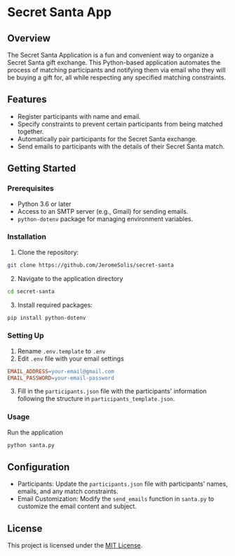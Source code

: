 # Secret Santa App

## Overview

The Secret Santa Application is a fun and convenient way to organize a Secret Santa gift exchange. This Python-based application automates the process of matching participants and notifying them via email who they will be buying a gift for, all while respecting any specified matching constraints.

## Features
- Register participants with name and email.
- Specify constraints to prevent certain participants from being matched together.
- Automatically pair participants for the Secret Santa exchange.
- Send emails to participants with the details of their Secret Santa match.

## Getting Started

### Prerequisites
- Python 3.6 or later
- Access to an SMTP server (e.g., Gmail) for sending emails.
- `python-dotenv` package for managing environment variables.

### Installation
1. Clone the repository:
```bash
git clone https://github.com/JeromeSolis/secret-santa
```
2. Navigate to the application directory
```bash
cd secret-santa
```
3. Install required packages:
```bash
pip install python-dotenv
```

### Setting Up
1. Rename `.env.template` to `.env`
2. Edit `.env` file with your email settings
```makefile
EMAIL_ADDRESS=your-email@gmail.com
EMAIL_PASSWORD=your-email-password
``` 
3. Fill in the `participants.json` file with the participants' information following the structure in `participants_template.json`.

### Usage
Run the application
```bash
python santa.py
```

## Configuration
- Participants: Update the `participants.json` file with participants' names, emails, and any match constraints.
- Email Customization: Modify the `send_emails` function in `santa.py` to customize the email content and subject.

## License
This project is licensed under the [MIT License](https://chat.openai.com/c/LICENSE).
